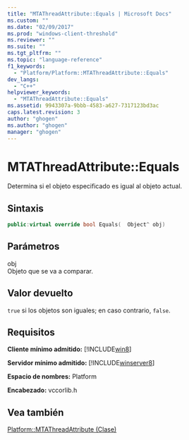 ```yaml
---
title: "MTAThreadAttribute::Equals | Microsoft Docs"
ms.custom: ""
ms.date: "02/09/2017"
ms.prod: "windows-client-threshold"
ms.reviewer: ""
ms.suite: ""
ms.tgt_pltfrm: ""
ms.topic: "language-reference"
f1_keywords: 
  - "Platform/Platform::MTAThreadAttribute::Equals"
dev_langs: 
  - "C++"
helpviewer_keywords: 
  - "MTAThreadAttribute::Equals"
ms.assetid: 9943307a-9bbb-4583-a627-7317123bd3ac
caps.latest.revision: 3
author: "ghogen"
ms.author: "ghogen"
manager: "ghogen"
---
```

# MTAThreadAttribute::Equals
Determina si el objeto especificado es igual al objeto actual.  
  
## Sintaxis  
  
```cpp  
public:virtual override bool Equals(  Object^ obj)  
```  
  
## Parámetros  
 obj  
 Objeto que se va a comparar.  
  
## Valor devuelto  
 `true` si los objetos son iguales; en caso contrario, `false`.  
  
## Requisitos  
 **Cliente mínimo admitido:** [!INCLUDE[win8](../cppcx/includes/win8-md.md)]  
  
 **Servidor mínimo admitido:** [!INCLUDE[winserver8](../cppcx/includes/winserver8-md.md)]  
  
 **Espacio de nombres:** Platform  
  
 **Encabezado:** vccorlib.h  
  
## Vea también  
 [Platform::MTAThreadAttribute \(Clase\)](../cppcx/platform-mtathreadattribute-class.md)